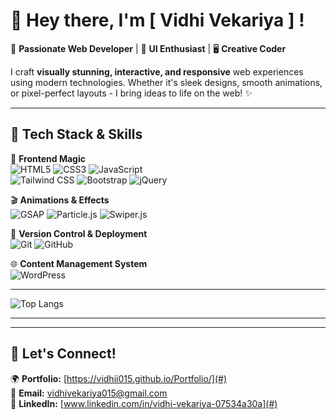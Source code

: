 # 👋 Hey there, I'm [ Vidhi Vekariya ] !

🚀 **Passionate Web Developer** | 🎨 **UI Enthusiast** | 🖥️ **Creative Coder**  

I craft **visually stunning, interactive, and responsive** web experiences using modern technologies. Whether it's sleek designs, smooth animations, or pixel-perfect layouts - I bring ideas to life on the web! ✨  

---

## 🔧 Tech Stack & Skills  
🎨 **Frontend Magic**  
![HTML5](https://img.shields.io/badge/-HTML5-E34F26?style=flat&logo=html5&logoColor=white)  ![CSS3](https://img.shields.io/badge/-CSS3-1572B6?style=flat&logo=css3&logoColor=white)  ![JavaScript](https://img.shields.io/badge/-JavaScript-F7DF1E?style=flat&logo=javascript&logoColor=black)  
![Tailwind CSS](https://img.shields.io/badge/-TailwindCSS-38B2AC?style=flat&logo=tailwind-css&logoColor=white)  ![Bootstrap](https://img.shields.io/badge/-Bootstrap-7952B3?style=flat&logo=bootstrap&logoColor=white)  ![jQuery](https://img.shields.io/badge/-jQuery-0769AD?style=flat&logo=jquery&logoColor=white)  

🎬 **Animations & Effects**  
![GSAP](https://img.shields.io/badge/-GSAP-88CE02?style=flat&logo=greensock&logoColor=white)  ![Particle.js](https://img.shields.io/badge/-Particle.js-000000?style=flat)  ![Swiper.js](https://img.shields.io/badge/-Swiper.js-6332F6?style=flat)  

🔗 **Version Control & Deployment**  
![Git](https://img.shields.io/badge/-Git-F05032?style=flat&logo=git&logoColor=white)  ![GitHub](https://img.shields.io/badge/-GitHub-181717?style=flat&logo=github&logoColor=white)  

🌐 **Content Management System**  
![WordPress](https://img.shields.io/badge/-WordPress-21759B?style=flat&logo=wordpress&logoColor=white)  

---

![Top Langs](https://github-readme-stats.vercel.app/api/top-langs/?username=vidhii015&layout=compact&theme=radical)

---



---

## 🚀 Let's Connect!  
🌍 **Portfolio:** [https://vidhii015.github.io/Portfolio/](#)  
📩 **Email:** [vidhivekariya015@gmail.com](#)  
💼 **LinkedIn:** [www.linkedin.com/in/vidhi-vekariya-07534a30a](#)  



